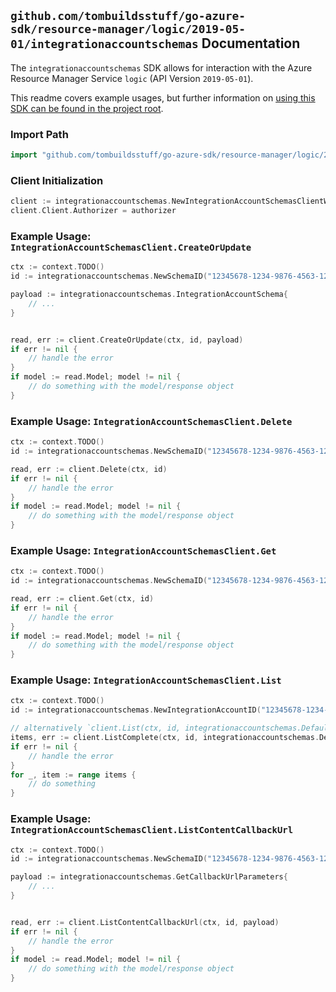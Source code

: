 
## `github.com/tombuildsstuff/go-azure-sdk/resource-manager/logic/2019-05-01/integrationaccountschemas` Documentation

The `integrationaccountschemas` SDK allows for interaction with the Azure Resource Manager Service `logic` (API Version `2019-05-01`).

This readme covers example usages, but further information on [using this SDK can be found in the project root](https://github.com/tombuildsstuff/go-azure-sdk/tree/main/docs).

### Import Path

```go
import "github.com/tombuildsstuff/go-azure-sdk/resource-manager/logic/2019-05-01/integrationaccountschemas"
```


### Client Initialization

```go
client := integrationaccountschemas.NewIntegrationAccountSchemasClientWithBaseURI("https://management.azure.com")
client.Client.Authorizer = authorizer
```


### Example Usage: `IntegrationAccountSchemasClient.CreateOrUpdate`

```go
ctx := context.TODO()
id := integrationaccountschemas.NewSchemaID("12345678-1234-9876-4563-123456789012", "example-resource-group", "integrationAccountValue", "schemaValue")

payload := integrationaccountschemas.IntegrationAccountSchema{
	// ...
}


read, err := client.CreateOrUpdate(ctx, id, payload)
if err != nil {
	// handle the error
}
if model := read.Model; model != nil {
	// do something with the model/response object
}
```


### Example Usage: `IntegrationAccountSchemasClient.Delete`

```go
ctx := context.TODO()
id := integrationaccountschemas.NewSchemaID("12345678-1234-9876-4563-123456789012", "example-resource-group", "integrationAccountValue", "schemaValue")

read, err := client.Delete(ctx, id)
if err != nil {
	// handle the error
}
if model := read.Model; model != nil {
	// do something with the model/response object
}
```


### Example Usage: `IntegrationAccountSchemasClient.Get`

```go
ctx := context.TODO()
id := integrationaccountschemas.NewSchemaID("12345678-1234-9876-4563-123456789012", "example-resource-group", "integrationAccountValue", "schemaValue")

read, err := client.Get(ctx, id)
if err != nil {
	// handle the error
}
if model := read.Model; model != nil {
	// do something with the model/response object
}
```


### Example Usage: `IntegrationAccountSchemasClient.List`

```go
ctx := context.TODO()
id := integrationaccountschemas.NewIntegrationAccountID("12345678-1234-9876-4563-123456789012", "example-resource-group", "integrationAccountValue")

// alternatively `client.List(ctx, id, integrationaccountschemas.DefaultListOperationOptions())` can be used to do batched pagination
items, err := client.ListComplete(ctx, id, integrationaccountschemas.DefaultListOperationOptions())
if err != nil {
	// handle the error
}
for _, item := range items {
	// do something
}
```


### Example Usage: `IntegrationAccountSchemasClient.ListContentCallbackUrl`

```go
ctx := context.TODO()
id := integrationaccountschemas.NewSchemaID("12345678-1234-9876-4563-123456789012", "example-resource-group", "integrationAccountValue", "schemaValue")

payload := integrationaccountschemas.GetCallbackUrlParameters{
	// ...
}


read, err := client.ListContentCallbackUrl(ctx, id, payload)
if err != nil {
	// handle the error
}
if model := read.Model; model != nil {
	// do something with the model/response object
}
```
